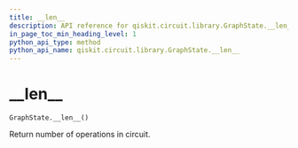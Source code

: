```yaml
---
title: __len__
description: API reference for qiskit.circuit.library.GraphState.__len__
in_page_toc_min_heading_level: 1
python_api_type: method
python_api_name: qiskit.circuit.library.GraphState.__len__
---
```


# \_\_len\_\_

<span id="qiskit.circuit.library.GraphState.__len__" />

`GraphState.__len__()`

Return number of operations in circuit.

